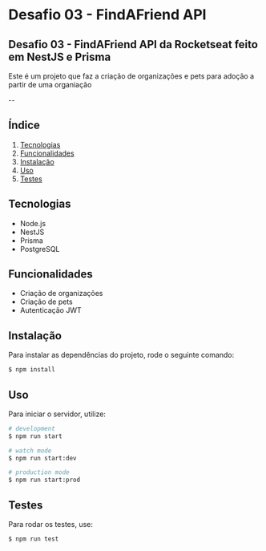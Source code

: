 # Desafio 03 - FindAFriend API

## Desafio 03 - FindAFriend API da Rocketseat feito em NestJS e Prisma

Este é um projeto que faz a criação de organizações e pets para adoção a partir de uma organiação

--


## Índice
1. [Tecnologias](#Tecnologias)
2. [Funcionalidades](#Funcionalidades)
3. [Instalação](#Instalação)
4. [Uso](#Uso)
5. [Testes](#Testes)



## Tecnologias

- Node.js
- NestJS
- Prisma
- PostgreSQL


## Funcionalidades

- Criação de organizações
- Criação de pets
- Autenticação JWT


## Instalação

Para instalar as dependências do projeto, rode o seguinte comando:

```bash
$ npm install
```

## Uso

Para iniciar o servidor, utilize:

```bash
# development
$ npm run start

# watch mode
$ npm run start:dev

# production mode
$ npm run start:prod
```


## Testes

Para rodar os testes, use:

```bash
$ npm run test

```

